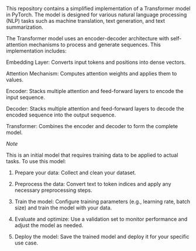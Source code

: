 This repository contains a simplified implementation of a Transformer model in PyTorch. The model is designed for various natural language processing (NLP) tasks such as machine translation, text generation, and text summarization.

The Transformer model uses an encoder-decoder architecture with self-attention mechanisms to process and generate sequences. This implementation includes:

Embedding Layer: Converts input tokens and positions into dense vectors.

Attention Mechanism: Computes attention weights and applies them to values.

Encoder: Stacks multiple attention and feed-forward layers to encode the input sequence.

Decoder: Stacks multiple attention and feed-forward layers to decode the encoded sequence into the output sequence.

Transformer: Combines the encoder and decoder to form the complete model.

$Note$

This is an initial model that requires training data to be applied to actual tasks. To use this model:

1. Prepare your data: Collect and clean your dataset.

2. Preprocess the data: Convert text to token indices and apply any necessary preprocessing steps.

3. Train the model: Configure training parameters (e.g., learning rate, batch size) and train the model with your data.

4. Evaluate and optimize: Use a validation set to monitor performance and adjust the model as needed.

5. Deploy the model: Save the trained model and deploy it for your specific use case.
